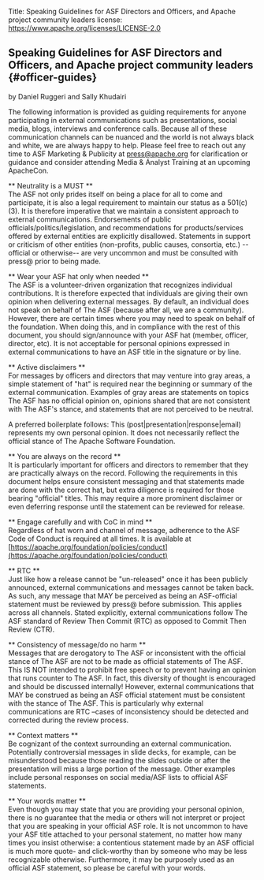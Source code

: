 Title: Speaking Guidelines for ASF Directors and Officers, and Apache project community leaders
license: https://www.apache.org/licenses/LICENSE-2.0

## Speaking Guidelines for ASF Directors and Officers, and Apache project community leaders  {#officer-guides}
by Daniel Ruggeri and Sally Khudairi

The following information is provided as guiding requirements for anyone participating in external communications such as presentations, social media, blogs, interviews and conference calls. Because all of these communication channels can be nuanced and the world is not always black and white, we are always happy to help. Please feel free to reach out any time to ASF Marketing & Publicity at press@apache.org for clarification or guidance and consider attending Media & Analyst Training at an upcoming ApacheCon.

** Neutrality is a MUST ** <br />
The ASF not only prides itself on being a place for all to come and participate, it is also a legal requirement to maintain our status as a 501(c)(3). It is therefore imperative that we maintain a consistent approach to external communications. Endorsements of public officials/politics/legislation, and recommendations for products/services offered by external entities are explicitly disallowed. Statements in support or criticism of other entities (non-profits, public causes, consortia, etc.) --official or otherwise-- are very uncommon and must be consulted with press@ prior to being made.

** Wear your ASF hat only when needed ** <br />
The ASF is a volunteer-driven organization that recognizes individual contributions. It is therefore expected that individuals are giving their own opinion when delivering external messages. By default, an individual does not speak on behalf of The ASF (because after all, we are a community). However, there are certain times where you may need to speak on behalf of the foundation. When doing this, and in compliance with the rest of this document, you should sign/announce with your ASF hat (member, officer, director, etc). It is not acceptable for personal opinions expressed in external communications to have an ASF title in the signature or by line.

** Active disclaimers ** <br />
For messages by officers and directors that may venture into gray areas, a simple statement of "hat" is required near the beginning or summary of the external communication. Examples of gray areas are statements on topics The ASF has no official opinion on, opinions shared that are not consistent with The ASF's stance, and statements that are not perceived to be neutral.

A preferred boilerplate follows:
This (post|presentation|response|email) represents my own personal opinion. It does not necessarily reflect the official stance of The Apache Software Foundation.

** You are always on the record ** <br />
It is particularly important for officers and directors to remember that they are practically always on the record. Following the requirements in this document helps ensure consistent messaging and that statements made are done with the correct hat, but extra diligence is required for those bearing "official" titles. This may require a more prominent disclaimer or even deferring response until the statement can be reviewed for release.

** Engage carefully and with CoC in mind ** <br />
Regardless of hat worn and channel of message, adherence to the ASF Code of Conduct is required at all times. It is available at [https://apache.org/foundation/policies/conduct](https://apache.org/foundation/policies/conduct)

** RTC ** <br />
Just like how a release cannot be "un-released" once it has been publicly announced, external communications and messages cannot be taken back. As such, any message that MAY be perceived as being an ASF-official statement must be reviewed by press@ before submission. This applies across all channels. Stated explicitly, external communications follow The ASF standard of Review Then Commit (RTC) as opposed to Commit Then Review (CTR).

** Consistency of message/do no harm ** <br />
Messages that are derogatory to The ASF or inconsistent with the official stance of The ASF are not to be made as official statements of The ASF. This IS NOT intended to prohibit free speech or to prevent having an opinion that runs counter to The ASF. In fact, this diversity of thought is encouraged and should be discussed internally! However, external communications that MAY be construed as being an ASF official statement must be consistent with the stance of The ASF. This is particularly why external communications are RTC –cases of inconsistency should be detected and corrected during the review process.

** Context matters ** <br />
Be cognizant of the context surrounding an external communication. Potentially controversial messages in slide decks, for example, can be misunderstood because those reading the slides outside or after the presentation will miss a large portion of the message. Other examples include personal responses on social media/ASF lists to official ASF statements.

** Your words matter ** <br />
Even though you may state that you are providing your personal opinion, there is no guarantee that the media or others will not interpret or project that you are speaking in your official ASF role. It is not uncommon to have your ASF title attached to your personal statement, no matter how many times you insist otherwise: a contentious statement made by an ASF official is much more quote- and click-worthy than by someone who may be less recognizable otherwise. Furthermore, it may be purposely used as an official ASF statement, so please be careful with your words.
